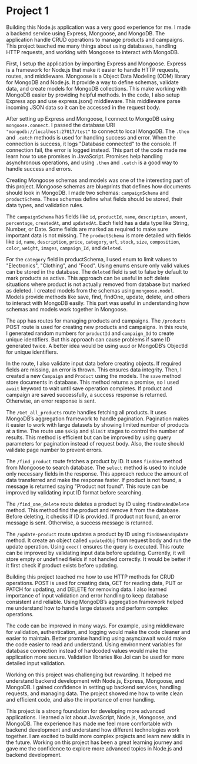 # Project  1
Building this Node.js application was a very good experience for me. I made a backend service using Express, Mongoose, and MongoDB. The application handle CRUD operations to manage products and campaigns. This project teached me many things about using databases, handling HTTP requests, and working with Mongoose to interact with MongoDB.  

First, I setup the application by importing Express and Mongoose. Express is a framework for Node.js that make it easier to handle HTTP requests, routes, and middleware. Mongoose is a Object Data Modeling (ODM) library for MongoDB and Node.js. It provide a way to define schemas, validate data, and create models for MongoDB collections. This make working with MongoDB easier by providing helpful methods. In the code, I also setup Express app and use express.json() middleware. This middleware parse incoming JSON data so it can be accessed in the request body.  

After setting up Express and Mongoose, I connect to MongoDB using `mongoose.connect`. I passed the database URI `"mongodb://localhost:27017/test"` to connect to local MongoDB. The `.then` and `.catch` methods is used for handling success and error. When the connection is success, it logs "Database connected" to the console. If connection fail, the error is logged instead. This part of the code made me learn how to use promises in JavaScript. Promises help handling asynchronous operations, and using `.then` and `.catch` is a good way to handle success and errors.  

Creating Mongoose schemas and models was one of the interesting part of this project. Mongoose schemas are blueprints that defines how documents should look in MongoDB. I made two schemas: `campaignSchema` and `productSchema`. These schemas define what fields should be stored, their data types, and validation rules.  

The `campaignSchema` has fields like `id`, `productId`, `name`, `description`, `amount`, `percentage`, `createdAt`, and `updatedAt`. Each field has a data type like String, Number, or Date. Some fields are marked as required to make sure important data is not missing. The `productSchema` is more detailed with fields like `id`, `name`, `description`, `price`, `category`, `url`, `stock`, `size`, `composition`, `color`, `weight`, `images`, `campaign_Id`, and `deleted`.  

For the `category` field in productSchema, I used enum to limit values to "Electronics", "Clothing", and "Food". Using enums ensure only valid values can be stored in the database. The `deleted` field is set to false by default to mark products as active. This approach can be useful in soft delete situations where product is not actually removed from database but marked as deleted. I created models from the schemas using `mongoose.model`. Models provide methods like save, find, findOne, update, delete, and others to interact with MongoDB easily. This part was useful in understanding how schemas and models work together in Mongoose.  

The app has routes for managing products and campaigns. The `/products` POST route is used for creating new products and campaigns. In this route, I generated random numbers for `productId` and `campaign_Id` to create unique identifiers. But this approach can cause problems if same ID generated twice. A better idea would be using `uuid` or MongoDB’s ObjectId for unique identifiers.  

In the route, I also validate input data before creating objects. If required fields are missing, an error is thrown. This ensures data integrity. Then, I created a new `Campaign` and `Product` using the models. The `save` method store documents in database. This method returns a promise, so I used `await` keyword to wait until save operation completes. If product and campaign are saved successfully, a success response is returned. Otherwise, an error response is sent.  

The `/Get_all_products` route handles fetching all products. It uses MongoDB’s aggregation framework to handle pagination. Pagination makes it easier to work with large datasets by showing limited number of products at a time. The route use `$skip` and `$limit` stages to control the number of results. This method is efficient but can be improved by using query parameters for pagination instead of request body. Also, the route should validate page number to prevent errors.  

The `/find_product` route fetches a product by ID. It uses `findOne` method from Mongoose to search database. The `select` method is used to include only necessary fields in the response. This approach reduce the amount of data transferred and make the response faster. If product is not found, a message is returned saying "Product not found". This route can be improved by validating input ID format before searching.  

The `/find_one_delete` route deletes a product by ID using `findOneAndDelete` method. This method find the product and remove it from the database. Before deleting, it checks if ID is provided. If product not found, an error message is sent. Otherwise, a success message is returned.  

The `/update-product` route updates a product by ID using `findOneAndUpdate` method. It create an object called `updatedObj` from request body and run the update operation. Using `exec()` ensures the query is executed. This route can be improved by validating input data before updating. Currently, it will store empty or undefined fields if not handled correctly. It would be better if it first check if product exists before updating.  

Building this project teached me how to use HTTP methods for CRUD operations. POST is used for creating data, GET for reading data, PUT or PATCH for updating, and DELETE for removing data. I also learned importance of input validation and error handling to keep database consistent and reliable. Using MongoDB’s aggregation framework helped me understand how to handle large datasets and perform complex operations.  

The code can be improved in many ways. For example, using middleware for validation, authentication, and logging would make the code cleaner and easier to maintain. Better promise handling using async/await would make the code easier to read and understand. Using environment variables for database connection instead of hardcoded values would make the application more secure. Validation libraries like Joi can be used for more detailed input validation.  

Working on this project was challenging but rewarding. It helped me understand backend development with Node.js, Express, Mongoose, and MongoDB. I gained confidence in setting up backend services, handling requests, and managing data. The project showed me how to write clean and efficient code, and also the importance of error handling.  

This project is a strong foundation for developing more advanced applications. I learned a lot about JavaScript, Node.js, Mongoose, and MongoDB. The experience has made me feel more comfortable with backend development and understand how different technologies work together. I am excited to build more complex projects and learn new skills in the future. Working on this project has been a great learning journey and gave me the confidence to explore more advanced topics in Node.js and backend development.
